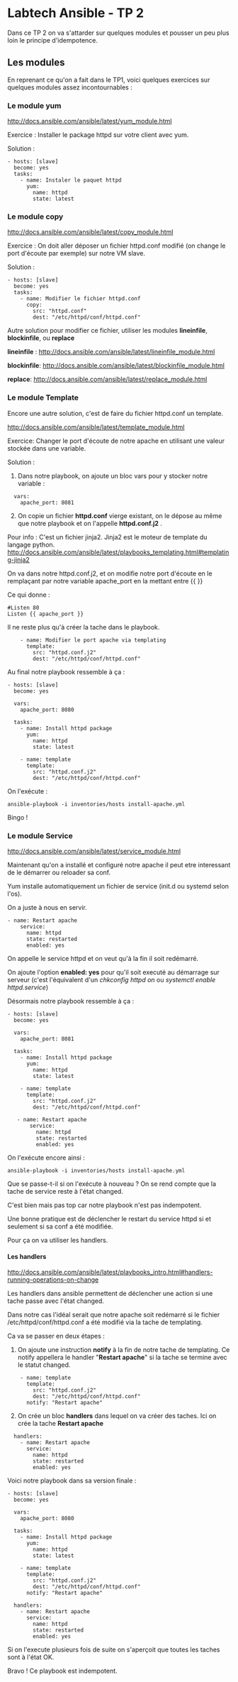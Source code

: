 Labtech Ansible - TP 2
========================

Dans ce TP 2 on va s'attarder sur quelques modules et pousser un peu plus loin le principe d'idempotence.

## Les modules

En reprenant ce qu'on a fait dans le TP1, voici quelques exercices sur quelques modules assez incontournables :

### Le module yum

http://docs.ansible.com/ansible/latest/yum_module.html

Exercice : Installer le package httpd sur votre client avec yum.


Solution : 

```
- hosts: [slave]
  become: yes
  tasks:
    - name: Instaler le paquet httpd
      yum:
        name: httpd
        state: latest
```


### Le module copy

http://docs.ansible.com/ansible/latest/copy_module.html

Exercice : On doit aller déposer un fichier httpd.conf modifié (on change le port d'écoute par exemple) sur notre VM slave.


Solution : 

```
- hosts: [slave]
  become: yes
  tasks:
    - name: Modifier le fichier httpd.conf
      copy:
        src: "httpd.conf"
        dest: "/etc/httpd/conf/httpd.conf"
```

Autre solution pour modifier ce fichier, utiliser les modules **lineinfile**, **blockinfile**, ou **replace**

**lineinfile** :
http://docs.ansible.com/ansible/latest/lineinfile_module.html

**blockinfile**:
http://docs.ansible.com/ansible/latest/blockinfile_module.html

**replace**:
http://docs.ansible.com/ansible/latest/replace_module.html

### Le module Template

Encore une autre solution, c'est de faire du fichier httpd.conf un template.

http://docs.ansible.com/ansible/latest/template_module.html

Exercice: Changer le port d'écoute de notre apache en utilisant une valeur stockée dans une variable.


Solution : 

1. Dans notre playbook, on ajoute un bloc vars pour y stocker notre variable :

```
  vars:
    apache_port: 8081
```

2. On copie un fichier **httpd.conf** vierge existant, on le dépose au même que notre playbook et on l'appelle **httpd.conf.j2** .

Pour info : C'est un fichier jinja2. Jinja2 est le moteur de template du langage python.
http://docs.ansible.com/ansible/latest/playbooks_templating.html#templating-jinja2

On va dans notre httpd.conf.j2, et on modifie notre port d'écoute en le remplaçant par notre variable apache_port en la mettant entre {{ }}

Ce qui donne :

```
#Listen 80
Listen {{ apache_port }}
```

Il ne reste plus qu'à créer la tache dans le playbook.

```
    - name: Modifier le port apache via templating
      template:
        src: "httpd.conf.j2"
        dest: "/etc/httpd/conf/httpd.conf"
```

Au final notre playbook ressemble à ça :

```
- hosts: [slave]
  become: yes

  vars:
    apache_port: 8080

  tasks:
    - name: Install httpd package
      yum:
        name: httpd
        state: latest

    - name: template
      template:
        src: "httpd.conf.j2"
        dest: "/etc/httpd/conf/httpd.conf"
```

On l'exécute :

```
ansible-playbook -i inventories/hosts install-apache.yml
```

Bingo !

### Le module Service

http://docs.ansible.com/ansible/latest/service_module.html

Maintenant qu'on a installé et configuré notre apache il peut etre interessant de le démarrer ou reloader sa conf.

Yum installe automatiquement un fichier de service (init.d ou systemd selon l'os).

On a juste à nous en servir. 

```
- name: Restart apache
    service:
      name: httpd
      state: restarted
      enabled: yes
```
On appelle le service httpd et on veut qu'à la fin il soit redémarré. 

On ajoute l'option **enabled: yes** pour qu'il soit executé au démarrage sur serveur (c'est l'équivalent d'un *chkconfig httpd on* ou *systemctl enable httpd.service*)

Désormais notre playbook ressemble à ça :

```
- hosts: [slave]
  become: yes

  vars:
    apache_port: 8081

  tasks:
    - name: Install httpd package
      yum:
        name: httpd
        state: latest

    - name: template
      template:
        src: "httpd.conf.j2"
        dest: "/etc/httpd/conf/httpd.conf"

   - name: Restart apache
       service:
         name: httpd
         state: restarted
         enabled: yes
```

On l'exécute encore ainsi :

```
ansible-playbook -i inventories/hosts install-apache.yml
```

Que se passe-t-il si on l'exécute à nouveau ? On se rend compte que la tache de service reste à l'état changed.

C'est bien mais pas top car notre playbook n'est pas indempotent.

Une bonne pratique est de déclencher le restart du service httpd si et seulement si sa conf a été modifiée.

Pour ça on va utiliser les handlers.

#### Les handlers

http://docs.ansible.com/ansible/latest/playbooks_intro.html#handlers-running-operations-on-change

Les handlers dans ansible permettent de déclencher une action si une tache passe avec l'état changed.

Dans notre cas l'idéal serait que notre apache soit redémarré si le fichier /etc/httpd/conf/httpd.conf a été modifié via la tache de templating.

Ca va se passer en deux étapes :

1. On ajoute une instruction **notify** à la fin de notre tache de templating. Ce notify appellera le handler "**Restart apache**" si la tache se termine avec le statut changed.

```
    - name: template
      template:
        src: "httpd.conf.j2"
        dest: "/etc/httpd/conf/httpd.conf"
      notify: "Restart apache"
```

2. On crée un bloc **handlers** dans lequel on va créer des taches. Ici on crée la tache **Restart apache**

```
  handlers:
    - name: Restart apache
      service:
        name: httpd
        state: restarted
        enabled: yes
```

Voici notre playbook dans sa version finale :

```
- hosts: [slave]
  become: yes

  vars:
    apache_port: 8080

  tasks:
    - name: Install httpd package
      yum:
        name: httpd
        state: latest

    - name: template
      template:
        src: "httpd.conf.j2"
        dest: "/etc/httpd/conf/httpd.conf"
      notify: "Restart apache"

  handlers:
    - name: Restart apache
      service:
        name: httpd
        state: restarted
        enabled: yes
```

Si on l'execute plusieurs fois de suite on s'aperçoit que toutes les taches sont à l'état OK.

Bravo ! Ce playbook est indempotent.

